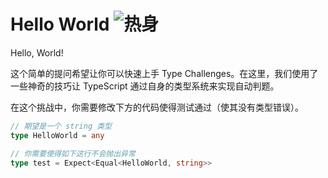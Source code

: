 <!--info-header-start--><h1>Hello World <img src="https://img.shields.io/badge/-%E7%83%AD%E8%BA%AB-teal" alt="热身"/> </h1><blockquote></blockquote><p>
Hello, World!

这个简单的提问希望让你可以快速上手 Type Challenges。在这里，我们使用了一些神奇的技巧让 TypeScript 通过自身的类型系统来实现自动判题。 

在这个挑战中，你需要修改下方的代码使得测试通过（使其没有类型错误）。

```ts
// 期望是一个 string 类型
type HelloWorld = any
```
```ts
// 你需要使得如下这行不会抛出异常
type test = Expect<Equal<HelloWorld, string>>
```
